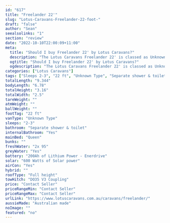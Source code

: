 ```yaml
---
id: "617"
title: "Freelander 22'"
slug: "Lotus-Caravans-Freelander-22-foot-"
draft: "false"
author: "Sean"
seealsolinks: "1"
section: "review"
date: "2022-10-10T22:00:09+11:00"
meta:
  title: "Should I buy Freelander 22' by Lotus Caravans?"
  description: "The Lotus Caravans Freelander 22' is classed as Unknown Type, and sleeps 2-3 people. It is Australian made and comes in at 22 ft. It generally has Separate shower & toilet."
  ogtitle: "Should I buy Freelander 22' by Lotus Caravans?"
  ogdescription: "The Lotus Caravans Freelander 22' is classed as Unknown Type, and sleeps 2-3 people. It is Australian made and comes in at 22 ft. It generally has Separate shower & toilet."
categories: ["Lotus Caravans"]
tags: ["Sleeps 2-3", "22 ft", "Unknown Type", "Separate shower & toilet", "Full height", "Price Unknown", "Australian made"]
totalLength: "9.344"
bodyLength: "6.78"
totalHeight: "3.16"
totalWidth: "2.5"
tareWeight: ""
atmWeight: ""
ballWeight: ""
footTag: "22 ft"
vanType: "Unknown Type"
sleeps: "2-3"
bathroom: "Separate shower & toilet"
internalBathroom: "Yes"
mainBed: "Queen"
bunks: ""
freshWater: "2x 95"
greyWater: "Yes"
battery: "200Ah of Lithium Power - Enerdrive"
solar: "600 Watts of Solar power"
airCon: "Yes"
hybrid: ""
roofType: "Full height"
towHitch: "DO35 V3 Coupling"
price: "Contact Seller"
priceRangeMin: "Contact Seller"
priceRangeMax: "Contact Seller"
urlLink: "https://www.lotuscaravans.com.au/caravans/freelander/"
aussieMade: "Australian made"
noImage: ""
featured: "no"
---
```

